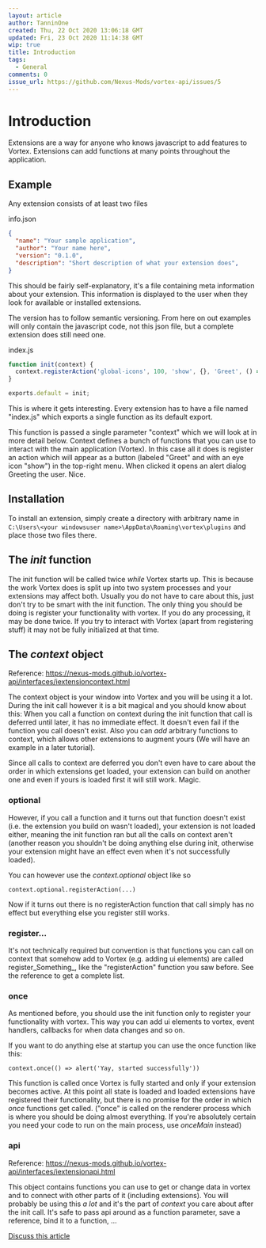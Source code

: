 ```yaml
---
layout: article
author: TanninOne
created: Thu, 22 Oct 2020 13:06:18 GMT
updated: Fri, 23 Oct 2020 11:14:38 GMT
wip: true
title: Introduction
tags:
  - General
comments: 0
issue_url: https://github.com/Nexus-Mods/vortex-api/issues/5
---
```

# Introduction

Extensions are a way for anyone who knows javascript to add features to Vortex. Extensions can add functions at many points throughout the application.

## Example

Any extension consists of at least two files

info.json
``` JSON
{
  "name": "Your sample application",
  "author": "Your name here",
  "version": "0.1.0",
  "description": "Short description of what your extension does",
}
```

This should be fairly self-explanatory, it's a file containing meta information about your extension.
This information is displayed to the user when they look for available or installed extensions.

The version has to follow semantic versioning.
From here on out examples will only contain the javascript code, not this json file, but a complete extension does still need one.

index.js

```JavaScript
function init(context) {
  context.registerAction('global-icons', 100, 'show', {}, 'Greet', () => { alert('Hello World!'); });
}

exports.default = init;
```

This is where it gets interesting. Every extension has to have a file named "index.js" which exports a single function as its default export.

This function is passed a single parameter "context" which we will look at in more detail below.
Context defines a bunch of functions that you can use to interact with the main application (Vortex).
In this case all it does is register an action which will appear as a button (labeled "Greet" and with an eye icon "show") in the top-right menu. When clicked it opens an alert dialog Greeting the user. Nice.

## Installation

To install an extension, simply create a directory with arbitrary name in `C:\Users\<your windowsuser name>\AppData\Roaming\vortex\plugins` and place those two files there.

## The _init_ function

The init function will be called twice _while_ Vortex starts up. This is because the work Vortex does is split up into two system processes and your extensions may affect both.
Usually you do not have to care about this, just don't try to be smart with the init function. The only thing you should be doing is register your functionality with vortex. If you do any processing, it may be done twice. If you try to interact with Vortex (apart from registering stuff) it may not be fully initialized at that time.

## The _context_ object

Reference: https://nexus-mods.github.io/vortex-api/interfaces/iextensioncontext.html

The context object is your window into Vortex and you will be using it a lot.
During the init call however it is a bit magical and you should know about this:
When you call a function on context during the init function that call is deferred until later, it has no immediate effect. It doesn't even fail if the function you call doesn't exist.
Also you can _add_ arbitrary functions to context, which allows other extensions to augment yours (We will have an example in a later tutorial).

Since all calls to context are deferred you don't even have to care about the order in which extensions get loaded, your extension can build on another one and even if yours is loaded first it will still work. Magic.

### optional

However, if you call a function and it turns out that function doesn't exist (i.e. the extension you build on wasn't loaded), your extension is not loaded either, meaning the init function ran but all the calls on context aren't (another reason you shouldn't be doing anything else during init, otherwise your extension might have an effect even when it's not successfully loaded).

You can however use the _context.optional_ object like so
```
context.optional.registerAction(...)
```
Now if it turns out there is no registerAction function that call simply has no effect but everything else you register still works.

### register...

It's not technically required but convention is that functions you can call on context that somehow add to Vortex (e.g. adding ui elements) are called register_Something_, like the "registerAction" function you saw before.
See the reference to get a complete list.

### once

As mentioned before, you should use the init function only to register your functionality with vortex. This way you can add ui elements to vortex, event handlers, callbacks for when data changes and so on.

If you want to do anything else at startup you can use the once function like this:
```
context.once(() => alert('Yay, started successfully'))
```

This function is called once Vortex is fully started and only if your extension becomes active. At this point all state is loaded and loaded extensions have registered their functionality, but there is no promise for the order in which _once_ functions get called.
("once" is called on the renderer process which is where you should be doing almost everything. If you're absolutely certain you need your code to run on the main process, use _onceMain_ instead)

### api

Reference: https://nexus-mods.github.io/vortex-api/interfaces/iextensionapi.html

This object contains functions you can use to get or change data in vortex and to connect with other parts of it (including extensions). You will probably be using this _a lot_ and it's the part of _context_ you care about after the init call. It's safe to pass api around as a function parameter, save a reference, bind it to a function, ...

[Discuss this article](https://github.com/Nexus-Mods/vortex-api/issues/5)